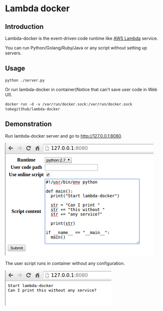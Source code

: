 # Lambda docker

## Introduction

Lambda-docker is the event-driven code runtime like [AWS Lambda](https://aws.amazon.com/lambda/) service.

You can run Python/Golang/Ruby/Java or any script without setting up servers.

## Usage

```
python ./server.py
```

Or run lambda-docker in container(Notice that can't save user code in Web UI).

```
docker run -d -v /var/run/docker.sock:/var/run/docker.sock tobegit3hub/lambda-docker
```

## Demonstration

Run lambda-docker server and go to <http://127.0.0.1:8080>.

![](./example/lambda-docker-input.png)

The user script runs in container without any configuration.

![](./example/lambda-docker-output.png)



